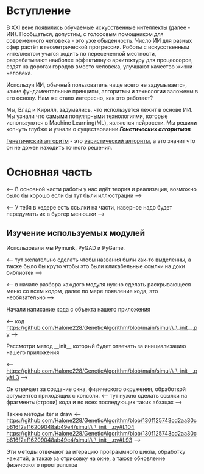# Вступление
В XXI веке появились обучаемые искусственные интеллекты (далее - ИИ). Пообщаться, допустим, с голосовым помощником для современного человека  - это уже обыденность. Число ИИ для разных сфер растёт в геометрической прогрессии. Роботы с искусственным интеллектом учатся ходить по пересеченной местности, разрабатывают наиболее эффективную архитектуру для процессоров, ездят на дорогах городов вместо человека, улучшают качество жизни человека. 

Используя ИИ, обычный пользователь чаще всего не задумывается, какие фундаментальные принципы, алгоритмы и технологии заложены в его основу. Нам же стало интересно, как это работает? 

Мы, Влад и Кирилл, задумались, что используется лежит в основе ИИ. Мы узнали что самыми популярными технологиями, которые используются в Machine Learning(ML), являются нейросети. Мы решили копнуть глубже и узнали о существовании __*Генетических алгоритмов*__

[Генетический алгоритм](https://ru.wikipedia.org/wiki/Генетический_алгоритм) - это [эвристический алгоритм](https://ru.wikipedia.org/wiki/Эвристический_алгоритм), а это значит что он не дожен находить точного решения.

# Основная часть 
<-- В основной части работы у нас идёт теория и реализация, возможно было бы хорошо если бы тут были иллюстрации -->

<-- У тебя в хедере есть ссылки на части, наверное надо будет передумать их в бургер менюшки -->
## Изучение используемых модулей
Использовали мы Pymunk, PyGAD и PyGame. 

<-- тут желательно сделать чтобы названия были как-то выделенны, а также было бы круто чтобы это были кликабельные ссылки на доки библиотек -->

<-- в начале разбора каждого модуля нужно сделать раскрывающеся меню со всем кодом, далее по мере появление кода, это необязательно -->

Начали написание кода с объекта нашего приложения 

<-- код https://github.com/Halone228/GeneticAlgorithm/blob/main/simul/\_\_init__.py -->

Рассмотри метод \_\_init__ который будет отвечать за инициализацию нашего приложения 

<-- https://github.com/Halone228/GeneticAlgorithm/blob/main/simul/\_\_init__.py#L3 -->

Он отвечает за создание окна, физического окружения, обработкой аргументов приходящих с консоли. <-- тут нужно сделать ссылки на фрагменты(строки) кода и во всех последующих таких абзацах -->

Также методы iter и draw 
<-- https://github.com/Halone228/GeneticAlgorithm/blob/130f125743cd2aa30cb616f2af16209048ab49e4/simul/\_\_init__.py#L104 https://github.com/Halone228/GeneticAlgorithm/blob/130f125743cd2aa30cb616f2af16209048ab49e4/simul/\_\_init__.py#L93 -->

Эти методы отвечают за итерацию программного цикла, обработку нажатий, а также за отрисовку на окне, а также обновление физического пространства 